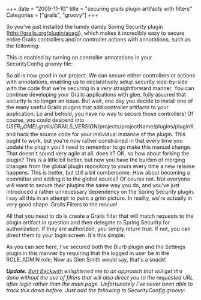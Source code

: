 +++
date = "2009-11-10"
title = "securing grails plugin artifacts with filters"
Categories = ["grails", "groovy"]
+++

So you've just installed the handy dandy Spring Security plugin (http://grails.org/plugin/acegi), which makes it incredibly easy to secure entire Grails controllers and/or controller actions with annotations, such as the following:



This is enabled by turning on controller annotations in your SecurityConfig.groovy file:



So all is now good in our project. We can secure either controllers or actions with annotations, enabling us to declaratively setup security side-by-side with the code that we're securing in a very straightforward manner. You can continue developing your Grails applications with glee, fully assured that security is no longer an issue. But wait, one day you decide to install one of the many useful Grails plugins that add controller artifacts to your application. Lo and behold, you have no way to secure those controllers! Of course, you could descend into $USER_HOME/.grails/$GRAILS_VERSION/projects/projectName/plugins/pluginX and hack the source code for your individual instance of the plugin. This ought to work, but you're now rather constrained in that every time you update the plugin you'll need to remember to go make this manual change. That doesn't sound very agile at all, does it? OK, so how about forking the plugin? This is a little bit better, but now you have the burden of merging changes from the global plugin repository to yours every time a new release happens. This is better, but still a bit cumbersome. How about becoming a committer and adding it to the global source? Of course not. Not everyone will want to secure their plugins the same way you do, and you've just introduced a rather unnecessary dependency on the Spring Security plugin. I say all this in an attempt to paint a grim picture. In reality, we're actually in very good shape. Grails Filters to the rescue!

All that you need to do is create a Grails filter that will match requests to the plugin artifact in question and then delegate to Spring Security for authorization. If they are authorized, you simply return true. If not, you can direct them to your login screen. It's this simple:



As you can see here, I've secured both the Blurb plugin and the Settings plugin in this manner by requiring that the logged in user be in the ROLE_ADMIN role. Now as Glen Smith would say, that's a snack!

_**Update:** [Burt Beckwith](http://burtbeckwith.com/blog/) enlightened me to an approach that will get this done without the use of filters that will also direct you to the requested URL after login rather than the main page. Unfortunately I've never been able to track this down before. Just add the following to SecurityConfig.groovy:_


